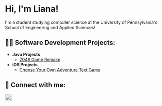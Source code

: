 <h1>Hi, I'm Liana!</h1>
I'm a student studying computer science at the University of Pennsylvania's School of Engineering and Applied Sciences!

<h2>👨‍💻 Software Development Projects:</h2>

- <b>Java Projects</b>
  - [2048 Game Remake](https://github.com/lianaxsv/2048game)
- <b>iOS Projects</b>
  - [Choose Your Own Adventure Text Game](https://github.com/lianaxsv/Choose-Your-Own-Adventure-Game)

<h2> 🤳 Connect with me:</h2>

[<img align="left" alt="Liana Veerasamy | LinkedIn" width="22px" src="https://cdn.jsdelivr.net/npm/simple-icons@v3/icons/linkedin.svg" />][linkedin]

[linkedin]: https://linkedin.com/in/liana-veerasamy
